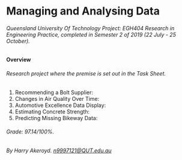 # Managing and Analysing Data
###### Queensland University Of Technology Project: EGH404 Research in Engineering Practice, completed in Semester 2 of 2019 (22 July - 25 October).

#### Overview

###### Research project where the premise is set out in the *Task Sheet*.

1. Recommending a Bolt Supplier:
2. Changes in Air Quality Over Time:
3. Automotive Excellence Data Display:
4. Estimating Concrete Strength:
5. Predicting Missing Bikeway Data:

###### Grade: 97.14/100%.
###### By Harry Akeroyd. n9997121@QUT.edu.au
